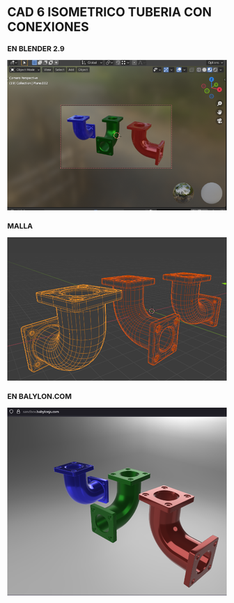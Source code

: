 # CAD 6 ISOMETRICO TUBERIA CON CONEXIONES


### EN BLENDER 2.9
![alt text](image.png)

### MALLA
![alt text](image-2.png)


### EN BALYLON.COM

![alt text](image-1.png)